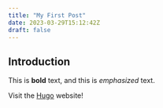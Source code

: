 ```yaml
---
title: "My First Post"
date: 2023-03-29T15:12:42Z
draft: false
---
```


## Introduction

This is **bold** text, and this is *emphasized* text.

Visit the [Hugo](https://gohugo.io) website!